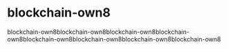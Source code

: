 # blockchain-own8
blockchain-own8blockchain-own8blockchain-own8blockchain-own8blockchain-own8blockchain-own8blockchain-own8blockchain-own8
